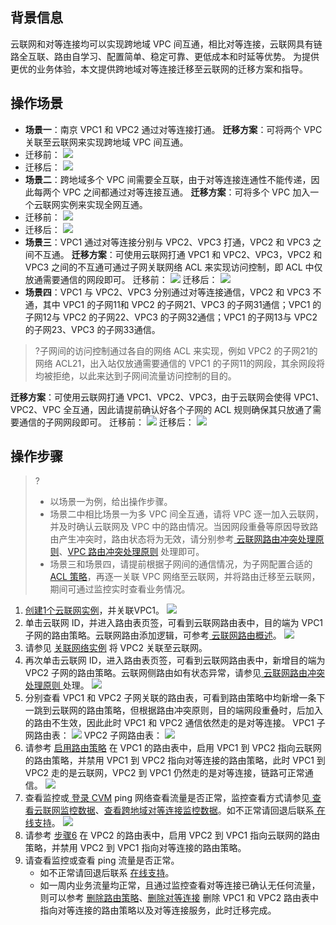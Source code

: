 ## 背景信息
云联网和对等连接均可以实现跨地域 VPC 间互通，相比对等连接，云联网具有链路全互联、路由自学习、配置简单、稳定可靠、更低成本和时延等优势。
为提供更优的业务体验，本文提供跨地域对等连接迁移至云联网的迁移方案和指导。

## 操作场景
+ **场景一**：南京 VPC1 和 VPC2 通过对等连接打通。
**迁移方案**：可将两个 VPC 关联至云联网来实现跨地域 VPC 间互通。
 + 迁移前：
![](https://qcloudimg.tencent-cloud.cn/raw/e5de03bd8ef8117eb361b61096ce12f7.png)
 + 迁移后：
![](https://qcloudimg.tencent-cloud.cn/raw/526540fbf8f3f48a9f29ad6957ea2f3e.png)
+ **场景二**：跨地域多个 VPC 间需要全互联，由于对等连接连通性不能传递，因此每两个 VPC 之间都通过对等连接互通。
 **迁移方案**：可将多个 VPC 加入一个云联网实例来实现全网互通。
 + 迁移前：
![](https://qcloudimg.tencent-cloud.cn/raw/603d7cccc595666960af21d59d7e9d77.png)
 + 迁移后：
![](https://qcloudimg.tencent-cloud.cn/raw/e37dea0447ab9d0c9e97ebccb16b29b0.png)
+ **场景三**：VPC1 通过对等连接分别与 VPC2、VPC3 打通，VPC2 和 VPC3 之间不互通。
  **迁移方案**：可使用云联网打通 VPC1 和 VPC2、VPC3，VPC2 和 VPC3 之间的不互通可通过子网关联网络 ACL 来实现访问控制，即 ACL 中仅放通需要通信的网段即可。
	迁移前：
	![](https://qcloudimg.tencent-cloud.cn/raw/028d1f8c79caf9325bc0a8c92da10f5d.png)
	迁移后：
	![](https://qcloudimg.tencent-cloud.cn/raw/ad50a87a987b054cf27562a826a9379d.png)
+ **场景四**：VPC1 与 VPC2、VPC3 分别通过对等连接通信，VPC2 和 VPC3 不通，其中 VPC1 的子网11和 VPC2 的子网21、VPC3 的子网31通信；VPC1 的子网12与 VPC2 的子网22、VPC3 的子网32通信；VPC1 的子网13与 VPC2 的子网23、VPC3 的子网33通信。
>?子网间的访问控制通过各自的网络 ACL 来实现，例如 VPC2 的子网21的网络 ACL21，出入站仅放通需要通信的 VPC1 的子网11的网段，其余网段将均被拒绝，以此来达到子网间流量访问控制的目的。
>
**迁移方案**：可使用云联网打通 VPC1、VPC2、VPC3，由于云联网会使得 VPC1、VPC2、VPC 全互通，因此请提前确认好各个子网的 ACL 规则确保其只放通了需要通信的子网网段即可。
	 迁移前：
	 ![](https://qcloudimg.tencent-cloud.cn/raw/a5a61035bfdf110555ce8a9884f1bacb.png)
	 迁移后：
	 ![](https://qcloudimg.tencent-cloud.cn/raw/007ea30087efb9ee4db6185d24c54e11.png)

## 操作步骤
>?
>+ 以场景一为例，给出操作步骤。
>+ 场景二中相比场景一为多 VPC 间全互通，请将 VPC 逐一加入云联网，并及时确认云联网及 VPC 中的路由情况。当因网段重叠等原因导致路由产生冲突时，路由状态将为无效，请分别参考[ 云联网路由冲突处理原则](https://cloud.tencent.com/document/product/877/18679#.E8.B7.AF.E7.94.B1.E9.99.90.E5.88.B6)、[VPC 路由冲突处理原则](https://cloud.tencent.com/document/product/877/18854#lyct) 处理即可。
>+ 场景三和场景四，请提前根据子网间的通信情况，为子网配置合适的 [ACL 策略](https://cloud.tencent.com/document/product/215/36727)，再逐一关联 VPC 网络至云联网，并将路由迁移至云联网，期间可通过监控实时查看业务情况。
>
1. [创建1个云联网实例](https://cloud.tencent.com/document/product/877/18752)，并关联VPC1。
 ![](https://qcloudimg.tencent-cloud.cn/raw/83b11e969f8309f101499e528ba7ce62.png)
2. 单击云联网 ID，并进入路由表页签，可看到云联网路由表中，目的端为 VPC1 子网的路由策略。云联网路由添加逻辑，可参考[ 云联网路由概述](https://cloud.tencent.com/document/product/877/38801)。
![](https://qcloudimg.tencent-cloud.cn/raw/df985b8665a857f806334e1398350a86.png)
3. 请参见 [关联网络实例](https://cloud.tencent.com/document/product/877/18747) 将 VPC2 关联至云联网。
4. 再次单击云联网 ID，进入路由表页签，可看到云联网路由表中，新增目的端为 VPC2 子网的路由策略。云联网侧路由如有状态异常，请参见[ 云联网路由冲突处理原则 ](https://cloud.tencent.com/document/product/877/18679#.E8.B7.AF.E7.94.B1.E9.99.90.E5.88.B6)处理。
 ![](https://qcloudimg.tencent-cloud.cn/raw/b5f58acf1bc519c7a6bfe2987c27dade.png)
5. 分别查看 VPC1 和 VPC2 子网关联的路由表，可看到路由策略中均新增一条下一跳到云联网的路由策略，但根据路由冲突原则，目的端网段重叠时，后加入的路由不生效，因此此时 VPC1 和 VPC2 通信依然走的是对等连接。
VPC1 子网路由表：
 ![](https://qcloudimg.tencent-cloud.cn/raw/2b410324b1884096589b273bf378f2ff.png)
VPC2 子网路由表：
![](https://qcloudimg.tencent-cloud.cn/raw/d24138ef7ba3254205d09048c8948640.png)
6. <span id="step6">请参考 [启用路由策略](https://cloud.tencent.com/document/product/215/53587#.E5.90.AF.E7.94.A8.2F.E7.A6.81.E7.94.A8.E8.B7.AF.E7.94.B1.E7.AD.96.E7.95.A5) 在 VPC1 的路由表中，启用 VPC1 到 VPC2 指向云联网的路由策略，并禁用 VPC1 到 VPC2 指向对等连接的路由策略，此时 VPC1 到 VPC2 走的是云联网，VPC2 到 VPC1 仍然走的是对等连接，链路可正常通信。
	![](https://qcloudimg.tencent-cloud.cn/raw/8fcf9e97534cd69ab13c98523935c955.png)
7. 查看监控或[ 登录 CVM](https://cloud.tencent.com/document/product/213/5436) ping 网络查看流量是否正常，监控查看方式请参见[ 查看云联网监控数据](https://cloud.tencent.com/document/product/877/18755)、[查看跨地域对等连接监控数据](https://cloud.tencent.com/document/product/553/18842)。如不正常请回退后联系[ 在线支持](https://cloud.tencent.com/online-service)。
    ![](https://qcloudimg.tencent-cloud.cn/raw/0b107fad18337e7359249f53939ad706.png)
8. 请参考 <a href ="#step6">步骤6</a> 在 VPC2 的路由表中，启用 VPC2 到 VPC1 指向云联网的路由策略，并禁用 VPC2 到 VPC1 指向对等连接的路由策略。
9. 请查看监控或查看 ping 流量是否正常。
    + 如不正常请回退后联系 [在线支持](https://cloud.tencent.com/online-service)。
    + 如一周内业务流量均正常，且通过监控查看对等连接已确认无任何流量，则可以参考 [删除路由策略](https://cloud.tencent.com/document/product/215/53587#.E5.88.A0.E9.99.A4.E8.B7.AF.E7.94.B1.E7.AD.96.E7.95.A5)、[删除对等连接](https://cloud.tencent.com/document/product/553/18848) 删除 VPC1 和 VPC2 路由表中指向对等连接的路由策略以及对等连接服务，此时迁移完成。
    
